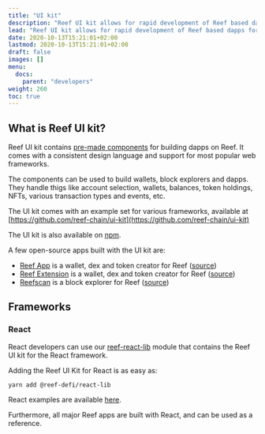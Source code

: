 ```yaml
---
title: "UI kit"
description: "Reef UI kit allows for rapid development of Reef based dapps for most common frontend frameworks."
lead: "Reef UI kit allows for rapid development of Reef based dapps for most common frontend frameworks. Currently supported are React, Vue and Angular."
date: 2020-10-13T15:21:01+02:00
lastmod: 2020-10-13T15:21:01+02:00
draft: false
images: []
menu:
  docs:
    parent: "developers"
weight: 260
toc: true
---
```


## What is Reef UI kit?

Reef UI kit contains [pre-made components](https://ui-kit.reef.io/) for building dapps on Reef. It comes with a consistent design language and support for most popular web frameworks.

The components can be used to build wallets, block explorers and dapps. They handle thigs like account selection, wallets, balances, token holdings, NFTs, various transaction types and events, etc.

The UI kit comes with an example set for various frameworks, available at [https://github.com/reef-chain/ui-kit](https://github.com/reef-chain/ui-kit)

The UI kit is also available on [npm](https://www.npmjs.com/package/@reef-chain/ui-kit).

A few open-source apps built with the UI kit are:

 - [Reef App](https://app.reef.io) is a wallet, dex and token creator for Reef ([source](https://github.com/reef-chain/reef-app))
 - [Reef Extension](/docs/users/extension/) is a wallet, dex and token creator for Reef ([source](https://github.com/reef-defi/browser-extension))
 - [Reefscan](https://reefscan.com) is a block explorer for Reef ([source](https://github.com/reef-defi/reef-explorer))


## Frameworks

### React
React developers can use our [reef-react-lib](https://github.com/reef-defi/reef-react-lib) module that contains the Reef UI kit for the React framework.

Adding the Reef UI Kit for React is as easy as:
```
yarn add @reef-defi/react-lib
```
React examples are available [here](https://github.com/reef-chain/ui-kit).

Furthermore, all major Reef apps are built with React, and can be used as a reference.

